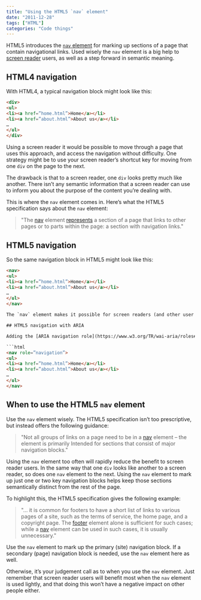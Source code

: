 ```yaml
---
title: "Using the HTML5 `nav` element"
date: "2011-12-28"
tags: ["HTML"]
categories: "Code things"
---
```


HTML5 introduces the [`nav` element](https://dev.w3.org/html5/spec/the-nav-element.html#the-nav-element) for marking up sections of a page that contain navigational links. Used wisely the `nav` element is a big help to [screen reader](https://en.wikipedia.org/wiki/Screen_reader) users, as well as a step forward in semantic meaning.

## HTML4 navigation

With HTML4, a typical navigation block might look like this:

```html
<div>
<ul>
<li><a href=”home.html”>Home</a></li>
<li><a href=”about.html”>About us</a></li>
…
</ul>
</div>
```

Using a screen reader it would be possible to move through a page that uses this approach, and access the navigation without difficulty. One strategy might be to use your screen reader’s shortcut key for moving from one `div` on the page to the next.

The drawback is that to a screen reader, one `div` looks pretty much like another. There isn’t any semantic information that a screen reader can use to inform you about the purpose of the content you’re dealing with.

This is where the `nav` element comes in. Here’s what the HTML5 specification says about the `nav` element:

> "The [nav](https://dev.w3.org/html5/spec/the-nav-element.html#the-nav-element) element [represents](https://dev.w3.org/html5/spec/rendering.html#represents) a section of a page that links to other pages or to parts within the page: a section with navigation links."

## HTML5 navigation

So the same navigation block in HTML5 might look like this:

```html
<nav>
<ul>
<li><a href=”home.html”>Home</a></li>
<li><a href=”about.html”>About us</a></li>
…
</ul>
</nav>

The `nav` element makes it possible for screen readers (and other user agents) to identify the purpose of the content. [NVDA 2011.3](https://www.nvda-project.org/) already does this. It won’t be long before other screen readers also support the `nav` element, but in the meantime you can use ARIA landmark roles.

## HTML5 navigation with ARIA

Adding the [ARIA navigation role](https://www.w3.org/TR/wai-aria/roles#navigation) to the `nav` element is a useful [belt and braces](https://www.phrases.org.uk/meanings/61250.html) technique.

```html
<nav role=”navigation”>
<ul>
<li><a href=”home.html”>Home</a></li>
<li><a href=”about.html”>About us</a></li>
…
</ul>
</nav>
```

## When to use the HTML5 `nav` element

Use the `nav` element wisely. The HTML5 specification isn’t too prescriptive, but instead offers the following guidance:

> "Not all groups of links on a page need to be in a [nav](https://dev.w3.org/html5/spec/the-nav-element.html#the-nav-element) element – the element is primarily Intended for sections that consist of major navigation blocks."

Using the `nav` element too often will rapidly reduce the benefit to screen reader users. In the same way that one `div` looks like another to a screen reader, so does one `nav` element to the next. Using the `nav` element to mark up just one or two key navigation blocks helps keep those sections semantically distinct from the rest of the page.

To highlight this, the HTML5 specification gives the following example:

> "… it is common for footers to have a short list of links to various pages of a site, such as the terms of service, the home page, and a copyright page. The [footer](https://dev.w3.org/html5/spec/the-footer-element.html#the-footer-element) element alone is sufficient for such cases; while a [nav](https://dev.w3.org/html5/spec/the-nav-element.html#the-nav-element) element can be used in such cases, it is usually unnecessary."

Use the `nav` element to mark up the primary (site) navigation block. If a secondary (page) navigation block is needed, use the `nav` element here as well.

Otherwise, it’s your judgement call as to when you use the `nav` element. Just remember that screen reader users will benefit most when the `nav` element is used lightly, and that doing this won’t have a negative impact on other people either.
